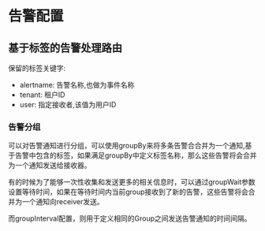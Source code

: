 # 告警配置

## 基于标签的告警处理路由

保留的标签关键字: 

  - alertname: 告警名称,也做为事件名称
  - tenant: 租户ID
  - user: 指定接收者,该值为用户ID

### 告警分组

可以对告警通知进行分组，可以使用groupBy来将多条告警合合并为一个通知,基于告警中包含的标签，如果满足groupBy中定义标签名称，那么这些告警将会合并为一个通知发送给接收器。

有的时候为了能够一次性收集和发送更多的相关信息时，可以通过groupWait参数设置等待时间，如果在等待时间内当前group接收到了新的告警，这些告警将会合并为一个通知向receiver发送。

而groupInterval配置，则用于定义相同的Group之间发送告警通知的时间间隔。